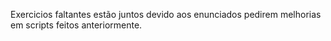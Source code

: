 Exercicios faltantes estão juntos devido aos enunciados pedirem melhorias em scripts feitos anteriormente.
